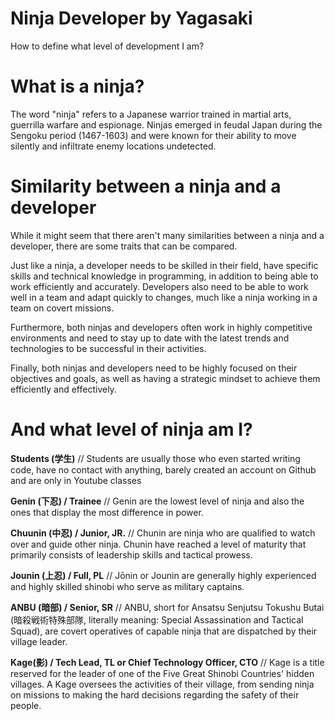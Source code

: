# Ninja Developer by Yagasaki
How to define what level of development I am?

# What is a ninja?
The word "ninja" refers to a Japanese warrior trained in martial arts, guerrilla warfare and espionage. Ninjas emerged in feudal Japan during the Sengoku period (1467-1603) and were known for their ability to move silently and infiltrate enemy locations undetected.

# Similarity between a ninja and a developer
While it might seem that there aren't many similarities between a ninja and a developer, there are some traits that can be compared.

Just like a ninja, a developer needs to be skilled in their field, have specific skills and technical knowledge in programming, in addition to being able to work efficiently and accurately. Developers also need to be able to work well in a team and adapt quickly to changes, much like a ninja working in a team on covert missions.

Furthermore, both ninjas and developers often work in highly competitive environments and need to stay up to date with the latest trends and technologies to be successful in their activities.

Finally, both ninjas and developers need to be highly focused on their objectives and goals, as well as having a strategic mindset to achieve them efficiently and effectively.

# And what level of ninja am I?

**Students (学生)** // Students are usually those who even started writing code, have no contact with anything, barely created an account on Github and are only in Youtube classes

**Genin (下忍) / Trainee** // Genin are the lowest level of ninja and also the ones that display the most difference in power.

**Chuunin (中忍) / Junior, JR.** // Chunin are ninja who are qualified to watch over and guide other ninja. Chunin have reached a level of maturity that primarily consists of leadership skills and tactical prowess.

**Jounin (上忍) / Full, PL** // Jōnin or Jounin are generally highly experienced and highly skilled shinobi who serve as military captains.

**ANBU (暗部) / Senior, SR** // ANBU, short for Ansatsu Senjutsu Tokushu Butai (暗殺戦術特殊部隊, literally meaning: Special Assassination and Tactical Squad), are covert operatives of capable ninja that are dispatched by their village leader. 

**Kage(影) / Tech Lead, TL or Chief Technology Officer, CTO** // Kage is a title reserved for the leader of one of the Five Great Shinobi Countries' hidden villages. A Kage oversees the activities of their village, from sending ninja on missions to making the hard decisions regarding the safety of their people.
